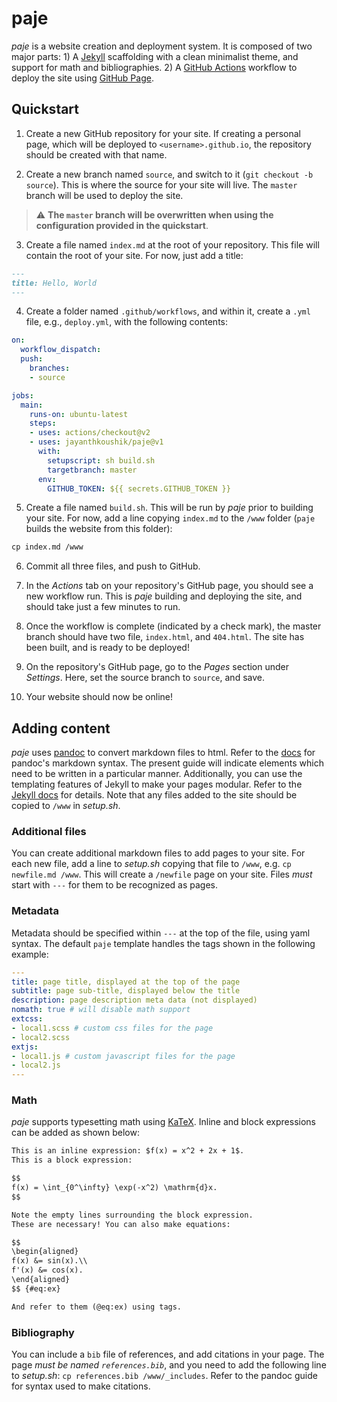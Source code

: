 # paje
_paje_ is a website creation and deployment system. It is composed of two major parts: 1) A [Jekyll](https://jekyllrb.com) scaffolding with a clean minimalist theme, and support for math and bibliographies. 2) A [GitHub Actions](https://github.com/features/actions) workflow to deploy the site using [GitHub Page](https://pages.github.com).

## Quickstart

1. Create a new GitHub repository for your site. If creating a personal page, which will be deployed to `<username>.github.io`, the repository should be created with that name.

2. Create a new branch named `source`, and switch to it (`git checkout -b source`). This is where the source for your site will live. The `master` branch will be used to deploy the site.

> :warning: **The `master` branch will be overwritten when using the configuration provided in the quickstart**.

3. Create a file named `index.md` at the root of your repository. This file will contain the root of your site. For now, just add a title:

```markdown
---
title: Hello, World
---
```

4. Create a folder named `.github/workflows`, and within it, create a `.yml` file, e.g., `deploy.yml`, with the following contents:

```yaml
on:
  workflow_dispatch:
  push:
    branches:
    - source

jobs:
  main:
    runs-on: ubuntu-latest
    steps:
    - uses: actions/checkout@v2
    - uses: jayanthkoushik/paje@v1
      with:
        setupscript: sh build.sh
        targetbranch: master
      env:
        GITHUB_TOKEN: ${{ secrets.GITHUB_TOKEN }}
```

5. Create a file named `build.sh`. This will be run by _paje_ prior to building your site. For now, add a line copying `index.md` to the `/www` folder (`paje` builds the website from this folder):

```txt
cp index.md /www
```

6. Commit all three files, and push to GitHub.

7. In the _Actions_ tab on your repository's GitHub page, you should see a new workflow run. This is _paje_ building and deploying the site, and should take just a few minutes to run.

8. Once the workflow is complete (indicated by a check mark), the master branch should have two file, `index.html`, and `404.html`. The site has been built, and is ready to be deployed!

9. On the repository's GitHub page, go to the _Pages_ section under _Settings_. Here, set the source branch to `source`, and save.

10. Your website should now be online!

## Adding content
_paje_ uses [pandoc](https://pandoc.org) to convert markdown files to html. Refer to the [docs](https://pandoc.org/MANUAL.html#pandocs-markdown) for pandoc's markdown syntax. The present guide will indicate elements which need to be written in a particular manner. Additionally, you can use the templating features of Jekyll to make your pages modular. Refer to the [Jekyll docs](https://jekyllrb.com/docs/) for details. Note that any files added to the site should be copied to `/www` in _setup.sh_.

### Additional files
You can create additional markdown files to add pages to your site. For each new file, add a line to _setup.sh_ copying that file to `/www`, e.g. `cp newfile.md /www`. This will create a `/newfile` page on your site. Files _must_ start with `---` for them to be recognized as pages.

### Metadata
Metadata should be specified within `---` at the top of the file, using yaml syntax. The default `paje` template handles the tags shown in the following example:

```yaml
---
title: page title, displayed at the top of the page
subtitle: page sub-title, displayed below the title
description: page description meta data (not displayed)
nomath: true # will disable math support
extcss:
- local1.scss # custom css files for the page
- local2.scss
extjs:
- local1.js # custom javascript files for the page
- local2.js
---
```

### Math
_paje_ supports typesetting math using [KaTeX](https://katex.org). Inline and block expressions can be added as shown below:

```txt
This is an inline expression: $f(x) = x^2 + 2x + 1$.
This is a block expression:

$$
f(x) = \int_{0^\infty} \exp(-x^2) \mathrm{d}x.
$$

Note the empty lines surrounding the block expression.
These are necessary! You can also make equations:

$$
\begin{aligned}
f(x) &= sin(x).\\
f'(x) &= cos(x).
\end{aligned}
$$ {#eq:ex}

And refer to them (@eq:ex) using tags.
```

### Bibliography
You can include a `bib` file of references, and add citations in your page. The page _must be named `references.bib`_, and you need to add the following line to _setup.sh_: `cp references.bib /www/_includes`. Refer to the pandoc guide for syntax used to make citations.
